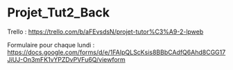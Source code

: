 # Projet_Tut2_Back

Trello :
https://trello.com/b/aFEvsdsN/projet-tutor%C3%A9-2-lpweb

Formulaire pour chaque lundi : 
https://docs.google.com/forms/d/e/1FAIpQLScKsis8BBbCAdfQ6Ahd8CGG17JiUJ-On3mFK1vYPZDvPVFu6Q/viewform
